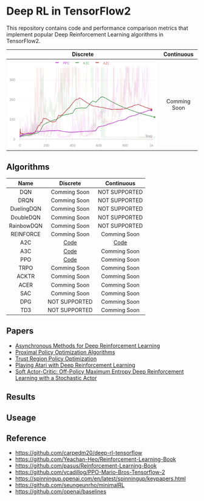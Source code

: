 # Deep RL in TensorFlow2
This repository contains code and performance comparison metrics that implement popular Deep Reinforcement Learning algorithms in TensorFlow2.

|                    Discrete                    |  Continuous  |
| :--------------------------------------------: | :----------: |
| ![discrete](./assets/discrete_reward_plot.png) | Comming Soon |

## Algorithms
|    Name    |               Discrete               |               Continuous               |
| :--------: | :----------------------------------: | :------------------------------------: |
|    DQN     |             Comming Soon             |             NOT SUPPORTED              |
|    DRQN    |             Comming Soon             |             NOT SUPPORTED              |
| DuelingDQN |             Comming Soon             |             NOT SUPPORTED              |
| DoubleDQN  |             Comming Soon             |             NOT SUPPORTED              |
| RainbowDQN |             Comming Soon             |             NOT SUPPORTED              |
| REINFORCE  |             Comming Soon             |              Comming Soon              |
|    A2C     | [Code](./A2C/a2c_discrete_action.py) | [Code](./A2C/a2c_continuous_action.py) |
|    A3C     | [Code](./A3C/a3c_discrete_action.py) |              Comming Soon              |
|    PPO     | [Code](./ppo/ppo_discrete_action.py) |              Comming Soon              |
|    TRPO    |             Comming Soon             |              Comming Soon              |
|   ACKTR    |             Comming Soon             |              Comming Soon              |
|    ACER    |             Comming Soon             |              Comming Soon              |
|    SAC     |             Comming Soon             |              Comming Soon              |
|    DPG     |            NOT SUPPORTED             |              Comming Soon              |
|    TD3     |            NOT SUPPORTED             |              Comming Soon              |


## Papers

* [Asynchronous Methods for Deep Reinforcement Learning](https://arxiv.org/abs/1602.01783)
* [Proximal Policy Optimization Algorithms](https://arxiv.org/abs/1707.06347)
* [Trust Region Policy Optimization](https://arxiv.org/abs/1502.05477)
* [Playing Atari with Deep Reinforcement Learning](https://arxiv.org/abs/1312.5602)
* [Soft Actor-Critic: Off-Policy Maximum Entropy Deep Reinforcement Learning with a Stochastic Actor](https://arxiv.org/abs/1801.01290)

## Results

## Useage

## Reference
- https://github.com/carpedm20/deep-rl-tensorflow
- https://github.com/Yeachan-Heo/Reinforcement-Learning-Book
- https://github.com/pasus/Reinforcement-Learning-Book
- https://github.com/vcadillog/PPO-Mario-Bros-Tensorflow-2
- https://spinningup.openai.com/en/latest/spinningup/keypapers.html
- https://github.com/seungeunrho/minimalRL
- https://github.com/openai/baselines